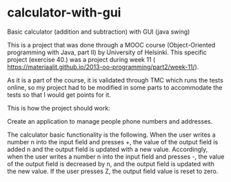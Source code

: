 # calculator-with-gui
Basic calculator (addition and subtraction) with GUI (java swing)

This is a project that was done through a MOOC course (Object-Oriented programming with Java, part II) by University of Helsinki. 
This specific project (exercise 40.) was a project during week 11 ( https://materiaalit.github.io/2013-oo-programming/part2/week-11/).

As it is a part of the course, it is validated through TMC which runs the tests online, so my project had to be modified in some parts to accommodate the tests so that I would get points for it.

This is how the project should work:

Create an application to manage people phone numbers and addresses.

The calculator basic functionality is the following. When the user writes a number n into the input field and presses +, the value of the output field is added n and the output field is updated with a new value. Accordingly, when the user writes a number n into the input field and presses -, the value of the output field is decreased by n, and the output field is updated with the new value. If the user presses Z, the output field value is reset to zero.
